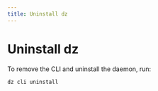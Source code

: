 ```yaml
---
title: Uninstall dz
---
```

# Uninstall dz

To remove the CLI and uninstall the daemon, run:

```
dz cli uninstall
```
